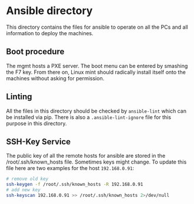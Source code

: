 # Ansible directory

This directory contains the files for ansible to operate on all the PCs and all information to deploy the machines.

## Boot procedure

The mgmt hosts a PXE server. The boot menu can be entered by smashing the F7 key. From there on, Linux mint should radically install itself onto the machines without asking for permission.

## Linting

All the files in this directory should be checked by `ansible-lint` which can be installed via pip.
There is also a `.ansible-lint-ignore` file for this purpose in this directory.

## SSH-Key Service

The public key of all the remote hosts for ansible are stored in the /root/.ssh/known_hosts file. Sometimes keys might change.
To update this file here are two examples for the host `192.168.0.91`:
```bash
# remove old key
ssh-keygen -f /root/.ssh/known_hosts -R 192.168.0.91
# add new key
ssh-keyscan 192.168.0.91 >> /root/.ssh/known_hosts 2>/dev/null
```
